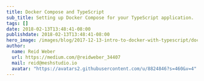 ```yaml
---
title: Docker Compose and TypeScript
sub_title: Setting up Docker Compose for your TypeScript application.
tags: []
date: 2018-02-13T13:48:41-08:00
publishdate: 2018-02-13T13:48:41-08:00
hero_image: /images/blog/2017-12-13-intro-to-docker-with-typescript/docker-typescript-hero.png
author:
  name: Reid Weber
  url: https://medium.com/@reidweber_34407
  mail: reid@meshstudio.io
  avatar: "https://avatars2.githubusercontent.com/u/8824846?s=460&v=4"
---
```

